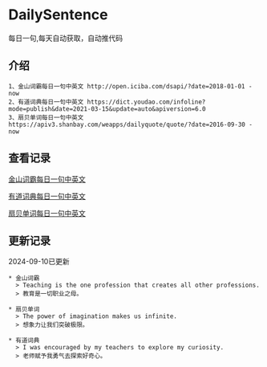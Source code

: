 # DailySentence

每日一句,每天自动获取，自动推代码

## 介绍

```
1、金山词霸每日一句中英文 http://open.iciba.com/dsapi/?date=2018-01-01 - now
2、有道词典每日一句中英文 https://dict.youdao.com/infoline?mode=publish&date=2021-03-15&update=auto&apiversion=6.0
3、扇贝单词每日一句中英文 https://apiv3.shanbay.com/weapps/dailyquote/quote/?date=2016-09-30 - now
```

## 查看记录

[金山词霸每日一句中英文](./data/iciba/)

[有道词典每日一句中英文](./data/youdao/)

[扇贝单词每日一句中英文](./data/shanbay/)

## 更新记录
2024-09-10已更新 
```
* 金山词霸
  > Teaching is the one profession that creates all other professions.
  > 教育是一切职业之母。

* 扇贝单词
  > The power of imagination makes us infinite.
  > 想象力让我们突破极限。

* 有道词典
  > I was encouraged by my teachers to explore my curiosity.
  > 老师赋予我勇气去探索好奇心。

```
